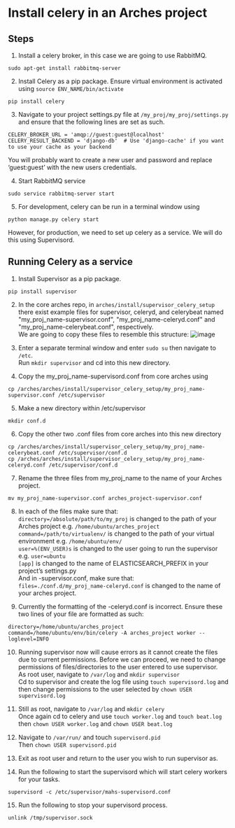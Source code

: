 # Install celery in an Arches project 

## Steps
1. Install a celery broker, in this case we are going to use RabbitMQ.

```
sudo apt-get install rabbitmq-server
```

2. Install Celery as a pip package. Ensure virtual environment is activated using `source ENV_NAME/bin/activate`

```
pip install celery
```

3. Navigate to your project settings.py file at `/my_proj/my_proj/settings.py` and ensure that the following lines are set as such.

```
CELERY_BROKER_URL = 'amqp://guest:guest@localhost'
CELERY_RESULT_BACKEND = 'django-db'  # Use 'django-cache' if you want to use your cache as your backend
```

You will probably want to create a new user and password and replace ‘guest:guest’ with the new users credentials.

4. Start RabbitMQ service

```
sudo service rabbitmq-server start
```

5. For development, celery can be run in a terminal window using

```
python manage.py celery start
```

However, for production, we need to set up celery as a service. We will do this using Supervisord.

## Running Celery as a service
1. Install Supervisor as a pip package.

```
pip install supervisor
```

2. In the core arches repo, in `arches/install/supervisor_celery_setup` there exist example files for supervisor, celeryd, and celerybeat named "my_proj_name-supervisor.conf", "my_proj_name-celeryd.conf" and "my_proj_name-celerybeat.conf", respectively.      
We are going to copy these files to resemble this structure:
![image](https://user-images.githubusercontent.com/105985664/196724278-5df73de9-284a-4ec0-91dc-093d61b9ed2d.png)

3. Enter a separate terminal window and enter `sudo su` then navigate to `/etc`.    
Run `mkdir supervisor` and cd into this new directory.

4. Copy the my_proj_name-supervisord.conf from core arches using

``` 
cp /arches/arches/install/supervisor_celery_setup/my_proj_name-supervisor.conf /etc/supervisor
```

5. Make a new directory within /etc/supervisor

```
mkdir conf.d
```

6. Copy the other two .conf files from core arches into this new directory

```
cp /arches/arches/install/supervisor_celery_setup/my_proj_name-celerybeat.conf /etc/supervisor/conf.d
cp /arches/arches/install/supervisor_celery_setup/my_proj_name-celeryd.conf /etc/supervisor/conf.d
```

7. Rename the three files from my_proj_name to the name of your Arches project.

```
mv my_proj_name-supervisor.conf arches_project-supervisor.conf
```

8. In each of the files make sure that:       
`directory=/absolute/path/to/my_proj` is changed to the path of your Arches project e.g. `/home/ubuntu/arches_project`      
`command=/path/to/virtualenv/` is changed to the path of your virtual environment e.g. `/home/ubuntu/env/`       
`user=%(ENV_USER)s` is changed to the user going to run the supervisor e.g. `user=ubuntu`       
`[app]` is changed to the name of ELASTICSEARCH_PREFIX in your project’s settings.py       
And in -supervisor.conf, make sure that:       
`files=./conf.d/my_proj_name-celeryd.conf` is changed to the name of your arches project.       

9. Currently the formatting of the -celeryd.conf is incorrect. Ensure these two lines of your file are formatted as such:

```
directory=/home/ubuntu/arches_project
command=/home/ubuntu/env/bin/celery -A arches_project worker --loglevel=INFO
```

10. Running supervisor now will cause errors as it cannot create the files due to current permissions. Before we can proceed, we need to change permissions of files/directories to the user entered to use supervisor.     
As root user, navigate to `/var/log` and `mkdir supervisor`     
Cd to supervisor and create the log file using `touch supervisord.log` and then change permissions to the user selected by `chown USER supervisord.log`

11. Still as root, navigate to `/var/log` and `mkdir celery`      
Once again cd to celery and use `touch worker.log` and `touch beat.log` then `chown USER worker.log` and `chown USER beat.log`

12. Navigate to `/var/run/` and touch `supervisord.pid`      
Then `chown USER supervisord.pid`
 
13. Exit as root user and return to the user you wish to run supervisor as.      

14. Run the following to start the supervisord which will start celery workers for your tasks.

```
supervisord -c /etc/supervisor/mahs-supervisord.conf
```

15. Run the following to stop your supervisord process.

```
unlink /tmp/supervisor.sock
```
